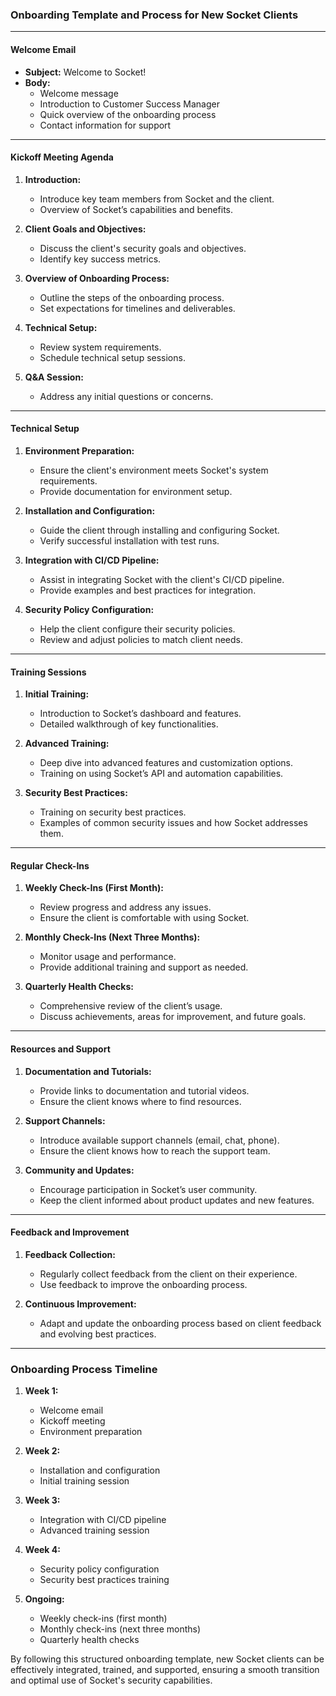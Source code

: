 ### Onboarding Template and Process for New Socket Clients

---

#### **Welcome Email**

- **Subject:** Welcome to Socket!
- **Body:**
  - Welcome message
  - Introduction to Customer Success Manager
  - Quick overview of the onboarding process
  - Contact information for support

---

#### **Kickoff Meeting Agenda**

1. **Introduction:**
   - Introduce key team members from Socket and the client.
   - Overview of Socket’s capabilities and benefits.

2. **Client Goals and Objectives:**
   - Discuss the client's security goals and objectives.
   - Identify key success metrics.

3. **Overview of Onboarding Process:**
   - Outline the steps of the onboarding process.
   - Set expectations for timelines and deliverables.

4. **Technical Setup:**
   - Review system requirements.
   - Schedule technical setup sessions.

5. **Q&A Session:**
   - Address any initial questions or concerns.

---

#### **Technical Setup**

1. **Environment Preparation:**
   - Ensure the client's environment meets Socket's system requirements.
   - Provide documentation for environment setup.

2. **Installation and Configuration:**
   - Guide the client through installing and configuring Socket.
   - Verify successful installation with test runs.

3. **Integration with CI/CD Pipeline:**
   - Assist in integrating Socket with the client's CI/CD pipeline.
   - Provide examples and best practices for integration.

4. **Security Policy Configuration:**
   - Help the client configure their security policies.
   - Review and adjust policies to match client needs.

---

#### **Training Sessions**

1. **Initial Training:**
   - Introduction to Socket’s dashboard and features.
   - Detailed walkthrough of key functionalities.

2. **Advanced Training:**
   - Deep dive into advanced features and customization options.
   - Training on using Socket’s API and automation capabilities.

3. **Security Best Practices:**
   - Training on security best practices.
   - Examples of common security issues and how Socket addresses them.

---

#### **Regular Check-Ins**

1. **Weekly Check-Ins (First Month):**
   - Review progress and address any issues.
   - Ensure the client is comfortable with using Socket.

2. **Monthly Check-Ins (Next Three Months):**
   - Monitor usage and performance.
   - Provide additional training and support as needed.

3. **Quarterly Health Checks:**
   - Comprehensive review of the client’s usage.
   - Discuss achievements, areas for improvement, and future goals.

---

#### **Resources and Support**

1. **Documentation and Tutorials:**
   - Provide links to documentation and tutorial videos.
   - Ensure the client knows where to find resources.

2. **Support Channels:**
   - Introduce available support channels (email, chat, phone).
   - Ensure the client knows how to reach the support team.

3. **Community and Updates:**
   - Encourage participation in Socket’s user community.
   - Keep the client informed about product updates and new features.

---

#### **Feedback and Improvement**

1. **Feedback Collection:**
   - Regularly collect feedback from the client on their experience.
   - Use feedback to improve the onboarding process.

2. **Continuous Improvement:**
   - Adapt and update the onboarding process based on client feedback and evolving best practices.

---

### **Onboarding Process Timeline**

1. **Week 1:**
   - Welcome email
   - Kickoff meeting
   - Environment preparation

2. **Week 2:**
   - Installation and configuration
   - Initial training session

3. **Week 3:**
   - Integration with CI/CD pipeline
   - Advanced training session

4. **Week 4:**
   - Security policy configuration
   - Security best practices training

5. **Ongoing:**
   - Weekly check-ins (first month)
   - Monthly check-ins (next three months)
   - Quarterly health checks

By following this structured onboarding template, new Socket clients can be effectively integrated, trained, and supported, ensuring a smooth transition and optimal use of Socket's security capabilities.

